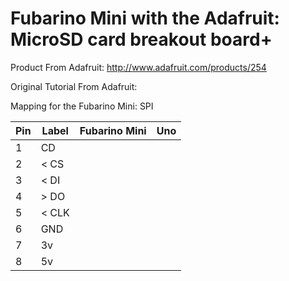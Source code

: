 # Fubarino Mini with the Adafruit: MicroSD card breakout board+

Product From Adafruit: http://www.adafruit.com/products/254

Original Tutorial From Adafruit:

Mapping for the Fubarino Mini: SPI

Pin | Label | Fubarino Mini | Uno
---- | ---- | ---- | ----
1 | CD ||
2 | < CS ||
3 | < DI ||
4 | > DO ||
5 | < CLK ||
6 | GND ||
7 | 3v||
8 | 5v ||

